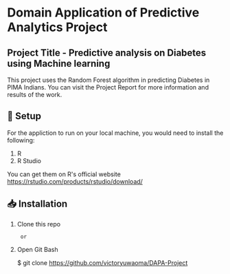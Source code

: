 # Domain Application of Predictive Analytics Project
## Project Title - Predictive analysis on Diabetes using Machine learning

This project uses the Random Forest algorithm in predicting Diabetes in PIMA Indians. You can visit the Project Report for more information and results of the work.

## 🚀  Setup
For the appliction to run on your local machine, you would need to install the following:
1. R 
2. R Studio

You can get them on R's official website https://rstudio.com/products/rstudio/download/

## 📥 Installation
1. Clone this repo

        or

2. Open Git Bash

   $ git clone https://github.com/victoryuwaoma/DAPA-Project
